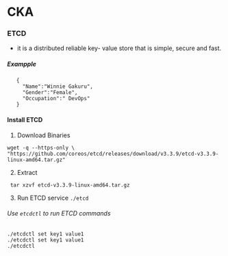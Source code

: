 # CKA

### ETCD
- it is a distributed reliable key- value store that is simple, secure and fast.
 ##### Exampple
 ```
    {
      "Name":"Winnie Gakuru",
      "Gender":"Female",
      "Occupation":" DevOps"
    }
 ```
 #### Install ETCD
 1. Download Binaries
 ```
 wget -q --https-only \
"https://github.com/coreos/etcd/releases/download/v3.3.9/etcd-v3.3.9-linux-amd64.tar.gz"
 ```
 
 2. Extract 
 ```
  tar xzvf etcd-v3.3.9-linux-amd64.tar.gz
 ```
 
 3. Run ETCD service
 `./etcd`
 
###### Use `etcdctl` to run ETCD commands
```
./etcdctl set key1 value1
./etcdctl set key1 value1
./etcdctl
```
